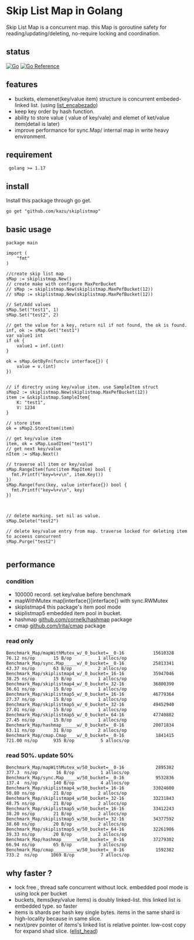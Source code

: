 # Skip List Map in Golang

Skip List Map is a concurrent map.  this Map is goroutine safety for reading/updating/deleting, no-require locking and coordination.


## status
[![Go](https://github.com/kazu/skiplistmap/actions/workflows/go.yml//badge.svg?branch=master)](https://github.com/kazu/skiplistmap/actions/workflows/go.yml/)
[![Go Reference](https://pkg.go.dev/badge/github.com/kazu/skiplistmap.svg)](https://pkg.go.dev/badge/github.com/kazu/skiplistmap)

## features

- buckets, elemenet(key/value item) structure is concurrent embeded-linked list. (using [list_encabezado])
- keep key order by hash function.
- ability to store value ( value of key/vale) and elemet of ket/value item(detail is later)
- improve performance for sync.Map/ internal map in write heavy environment.

## requirement

` golang >= 1.17`

## install 

Install this package through go get.

```
go get "github.com/kazu/skiplistmap"

```


## basic usage


```
package main 

import (
    "fmt"
)

//create skip list map
sMap := skiplistmap.New()
// create make with configure MaxPerBucket
// sMap := skiplistmap.New(skiplistmap.MaxPefBucket(12))
// sMap := skiplistmap.New(skiplistmap.MaxPefBucket(12))

// Set/Add values
sMap.Set("test1", 1)
sMap.Set("test2", 2)

// get the value for a key, return nil if not found, the ok is found.
inf, ok := sMap.Get("test1")
var value1 int
if ok {
    value1 = inf.(int)
}

ok = sMap.GetByFn(func(v interface{}) {
    value = v.(int)
})


// if directry using key/value item. use SampleItem struct
sMap2 := skiplistmap.New(skiplistmap.MaxPefBucket(12))
item := &skiplistmap.SampleItem{
    K: "test1", 
    V: 1234
}

// store item
ok = sMap2.StoreItem(item)

// get key/value item
item, ok = sMap.LoadItem("test1")
// get next key/value
nItem := sMap.Next()

// traverse all item or key/value 
sMap.RangeItem(func(item MapItem) bool {
  fmt.Printf("key=%+v\n", item.Key())  
})
sMap.Range(func(key, value interface{}) bool {
  fmt.Printf("key=%+v\n", key)  
})



// delete marking. set nil as value.
sMap.Delete("test2")

// delete key/value entry from map. traverse locked for deleting item to acceess concurrent
sMap.Purge("test2")


```

## performance

### condition
- 100000 record. set key/value before benchmark
- mapWithMutex map[interface{}]interface{} with sync.RWMutex
- skiplistmap4 this package's item pool mode
- skiplistmap5 embedded item pool in bucket.
- hashmap [github.com/cornelk/hashmap] package
- cmap [github.com/lrita/cmap] package 

### read only
```
Benchmark_Map/mapWithMutex_w/_0_bucket=__0-16         	15610328	        76.12 ns/op	      15 B/op	       1 allocs/op
Benchmark_Map/sync.Map_____w/_0_bucket=__0-16         	25813341	        43.37 ns/op	      63 B/op	       2 allocs/op
Benchmark_Map/skiplistmap4_w/_0_bucket=_16-16         	35947046	        38.25 ns/op	      15 B/op	       1 allocs/op
Benchmark_Map/skiplistmap4_w/_0_bucket=_32-16         	36800390	        36.61 ns/op	      15 B/op	       1 allocs/op
Benchmark_Map/skiplistmap5_w/_0_bucket=_16-16         	46779364	        27.37 ns/op	      15 B/op	       1 allocs/op
Benchmark_Map/skiplistmap5_w/_0_bucket=_32-16         	49452940	        27.01 ns/op	      15 B/op	       1 allocs/op
Benchmark_Map/skiplistmap5_w/_0_bucket=_64-16         	47740882	        27.45 ns/op	      15 B/op	       1 allocs/op
Benchmark_Map/hashmap______w/_0_bucket=__0-16         	20071834	        63.11 ns/op	      31 B/op	       2 allocs/op
Benchmark_Map/cmap.Cmap____w/_0_bucket=__0-16            1841415	       721.00 ns/op	     935 B/op	       5 allocs/op

```


### read 50%. update 50%

```
Benchmark_Map/mapWithMutex_w/50_bucket=__0-16         	 2895382	       377.3  ns/op	      16 B/op	       1 allocs/op
Benchmark_Map/sync.Map_____w/50_bucket=__0-16         	 9532836	       137.4  ns/op	     140 B/op	       4 allocs/op
Benchmark_Map/skiplistmap4_w/50_bucket=_16-16         	33024600	        50.80 ns/op	      21 B/op	       2 allocs/op
Benchmark_Map/skiplistmap4_w/50_bucket=_32-16         	33231843	        48.75 ns/op	      21 B/op	       2 allocs/op
Benchmark_Map/skiplistmap5_w/50_bucket=_16-16         	33412243	        38.20 ns/op	      21 B/op	       2 allocs/op
Benchmark_Map/skiplistmap5_w/50_bucket=_32-16         	34377592	        38.60 ns/op	      20 B/op	       2 allocs/op
Benchmark_Map/skiplistmap5_w/50_bucket=_64-16         	32261986	        39.33 ns/op	      20 B/op	       2 allocs/op
Benchmark_Map/hashmap______w/50_bucket=__0-16         	37279302	        66.94 ns/op	      65 B/op	       3 allocs/op
Benchmark_Map/cmap_________w/50_bucket=__0-16            1592382	       733.2  ns/op	    1069 B/op	       7 allocs/op
```

## why faster ?


- lock free , thread safe concurrent without lock. embedded pool mode is using lock per bucket
- buckets, items(key/value items) is doubly linked-list. this linked list is embedded type. so faster
- items is shards per hash key single bytes. items in the same shard is high-locality because in same slice.
- next/prev pointer of items's linked list is relative pointer. low-cost copy for expand shad slice. ([elist_head])

[list_encabezado]: https://pkg.go.dev/github.com/kazu/loncha@v0.4.5/lista_encabezado
[elist_head]: https://github.com/kazu/elist_head
[github.com/cornelk/hashmap]: https://github.com/cornelk/hashmap
[github.com/lrita/cmap]: https://github.com/lrita/cmap